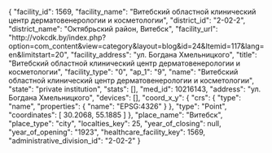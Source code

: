 {
    "facility_id": 1569,
    "facility_name": "Витебский областной клинический центр дерматовенерологии и косметологии",
    "district_id": "2-02-2",
    "district_name": "Октябрьский район, Витебск",
    "facility_url": "http:\/\/vokcdk.by\/index.php?option=com_content&view=category&layout=blog&id=24&Itemid=117&lang=en&limitstart=20",
    "facility_address": "ул. Богдана Хмельницкого",
    "title": "Витебский областной клинический центр дерматовенерологии и косметологии",
    "facility_type": "0",
    "ap_1": "9",
    "name": "Витебский областной клинический центр дерматовенерологии и косметологии",
    "state": "private institution",
    "stats": [],
    "med_id": 10216143,
    "address": "ул. Богдана Хмельницкого",
    "devices": [],
    "coord_x_y": {
        "crs": {
            "type": "name",
            "properties": {
                "name": "EPSG:4326"
            }
        },
        "type": "Point",
        "coordinates": [
            30.2068,
            55.1885
        ]
    },
    "place_name": "Витебск",
    "place_type": "city",
    "localties_key": 25,
    "year_of_closing": null,
    "year_of_opening": "1923",
    "healthcare_facility_key": 1569,
    "administrative_division_id": "2-02-2"
}